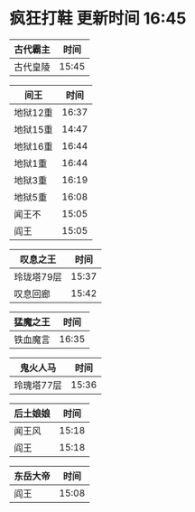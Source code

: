 # 疯狂打鞋 更新时间 16:45

| 古代霸主   | 时间    |
|--------|-------|
| 古代皇陵 | 15:45 |

| 间王   | 时间    |
|--------|-------|
| 地狱12重 | 16:37 |
| 地狱15重 | 14:47 |
| 地狱16重 | 16:44 |
| 地狱1重 | 16:44 |
| 地狱3重 | 16:19 |
| 地狱5重 | 16:08 |
| 闻王不 | 15:05 |
| 阎王 | 15:05 |

| 叹息之王   | 时间    |
|--------|-------|
| 玲珑塔79层 | 15:37 |
| 叹息回廊 | 15:42 |

| 猛魔之王   | 时间    |
|--------|-------|
| 铁血魔言 | 16:35 |

| 鬼火人马   | 时间    |
|--------|-------|
| 玲瑰塔77层 | 15:36 |

| 后土娘娘   | 时间    |
|--------|-------|
| 闻王风 | 15:18 |
| 阎王 | 15:18 |

| 东岳大帝   | 时间    |
|--------|-------|
| 阎王 | 15:08 |